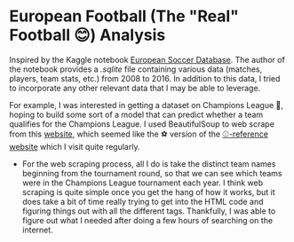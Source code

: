 # European Football (The "Real" Football :blush:) Analysis

Inspired by the Kaggle notebook [European Soccer Database](https://www.kaggle.com/datasets/hugomathien/soccer). The author of the notebook provides a *.sqlite* file containing various data (matches, players, team stats, etc.) from 2008 to 2016. In addition to this data, I tried to incorporate any other relevant data that I may be able to leverage.

For example, I was interested in getting a dataset on Champions League :star2:, hoping to build some sort of a model that can predict whether a team qualifies for the Champions League. I used BeautifulSoup to web scrape from this [website](https://fbref.com/en/comps/8/2015-2016/schedule/2015-2016-Champions-League-Scores-and-Fixtures), which seemed like the :soccer: version of the [:baseball:-reference website](https://www.baseball-reference.com/) which I visit quite regularly.

* For the web scraping process, all I do is take the distinct team names beginning from the tournament round, so that we can see which teams were in the Champions League tournament each year. I think web scraping is quite simple once you get the hang of how it works, but it does take a bit of time really trying to get into the HTML code and figuring things out with all the different tags. Thankfully, I was able to figure out what I needed after doing a few hours of searching on the internet.

